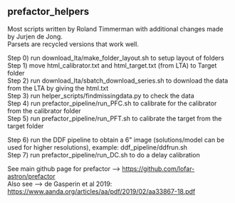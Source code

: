 ## prefactor_helpers

Most scripts written by Roland Timmerman with additional changes made by Jurjen de Jong.\
Parsets are recycled versions that work well.

Step 0) run download_lta/make_folder_layout.sh to setup layout of folders \
Step 1) move html_calibrator.txt and html_target.txt (from LTA) to Target folder \
Step 2) run download_lta/sbatch_download_series.sh to download the data from the LTA by giving the html.txt \
Step 3) run helper_scripts/findmissingdata.py to check the data \
Step 4) run prefactor_pipeline/run_PFC.sh to calibrate for the calibrator from the calibrator folder \
Step 5) run prefactor_pipeline/run_PFT.sh to calibrate the target from the target folder

Step 6) run the DDF pipeline to obtain a 6" image (solutions/model can be used for higher resolutions), example: ddf_pipeline/ddfrun.sh \
Step 7) run prefactor_pipeline/run_DC.sh to do a delay calibration

See main github page for prefactor --> https://github.com/lofar-astron/prefactor \
Also see --> de Gasperin et al 2019: https://www.aanda.org/articles/aa/pdf/2019/02/aa33867-18.pdf
